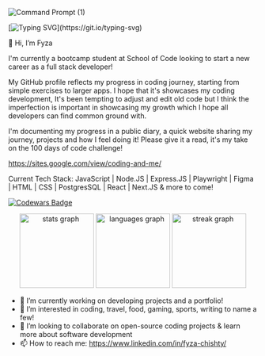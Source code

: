 

![Command Prompt (1)](https://github.com/chisfy/chisfy/assets/137444313/e533b002-eb8c-45ee-b8f9-7c9e169f6c0e)


[![Typing SVG](https://readme-typing-svg.demolab.com?font=DM+Sans&weight=600&pause=500&color=000000&center=true&random=false&width=500&lines=Welcome+to+my+GitHub+Page!;Please+have+a+read+and+look+through+my+projects!)](https://git.io/typing-svg)

👋 Hi, I’m Fyza
  
I'm currently a bootcamp student at School of Code looking to start a new career as a full stack developer!

My GitHub profile reflects my progress in coding journey, starting from simple exercises to larger apps. I hope that it's showcases my coding development, It's been tempting to adjust and edit old code but I think the imperfection is important in showcasing my growth which I hope all developers can find common ground with.
  
I'm documenting my progress in a public diary, a quick website sharing my journey, projects and how I feel doing it! Please give it a read, it's my take on the 100 days of code challenge!

https://sites.google.com/view/coding-and-me/

Current Tech Stack: JavaScript | Node.JS | Express.JS | Playwright | Figma | HTML | CSS | PostgresSQL | React | Next.JS & more to come!

[![Codewars Badge](https://www.codewars.com/users/chisfy/badges/large)](https://www.codewars.com/users/chisfy)

<div align="center">
  <img src="https://github-readme-stats.vercel.app/api?username=chisfy&hide_title=false&hide_rank=false&show_icons=true&include_all_commits=true&count_private=true&disable_animations=false&theme=dracula&locale=en&hide_border=false&order=1" height="150" alt="stats graph"  />
  <img src="https://github-readme-stats.vercel.app/api/top-langs?username=chisfy&locale=en&hide_title=false&layout=compact&card_width=320&langs_count=5&theme=dracula&hide_border=false&order=2" height="150" alt="languages graph"  />
  <img src="https://streak-stats.demolab.com?user=chisfy&locale=en&mode=daily&theme=dracula&hide_border=false&border_radius=5&order=3" height="150" alt="streak graph"  />
</div>
  
- 🌱 I’m currently working on developing projects and a portfolio!
- 👀 I’m interested in coding, travel, food, gaming, sports, writing to name a few!
- 💞️ I’m looking to collaborate on open-source coding projects & learn more about software development
- 📫 How to reach me: https://www.linkedin.com/in/fyza-chishty/
<!---
chisfy/chisfy is a ✨ special ✨ repository because its `README.md` (this file) appears on your GitHub profile.
You can click the Preview link to take a look at your changes.
--->
